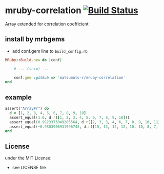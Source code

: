 # mruby-correlation   [![Build Status](https://travis-ci.org/matsumoto-r/mruby-correlation.svg?branch=master)](https://travis-ci.org/matsumoto-r/mruby-correlation)

Array extended for correlation coefficient

## install by mrbgems
- add conf.gem line to `build_config.rb`

```ruby
MRuby::Build.new do |conf|

    # ... (snip) ...

    conf.gem :github => 'matsumoto-r/mruby-correlation'
end
```

## example

```ruby
assert("Array#r") do
  d = [1, 2, 3, 4, 5, 6, 7, 8, 9, 10]
  assert_equal(1.0, d.r([1, 2, 3, 4, 5, 6, 7, 8, 9, 10]))
  assert_equal(0.9923373049285564, d.r([2, 3, 3, 4, 6, 7, 8, 9, 10, 11]))
  assert_equal(-0.9803906931996748, d.r([15, 13, 12, 12, 10, 10, 8, 7, 4, 3]))
end
```

## License
under the MIT License:
- see LICENSE file
